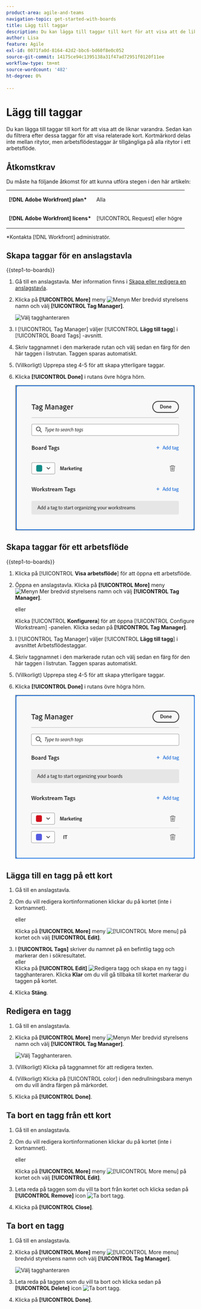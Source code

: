 ```yaml
---
product-area: agile-and-teams
navigation-topic: get-started-with-boards
title: Lägg till taggar
description: Du kan lägga till taggar till kort för att visa att de liknar varandra. Sedan kan du filtrera efter dessa taggar för att visa relaterade kort.
author: Lisa
feature: Agile
exl-id: 0071fa0d-8164-42d2-bbc6-bd60f8e0c052
source-git-commit: 14175ce94c1395138a31f47ad72951f0120f11ee
workflow-type: tm+mt
source-wordcount: '482'
ht-degree: 0%

---
```


# Lägg till taggar

Du kan lägga till taggar till kort för att visa att de liknar varandra. Sedan kan du filtrera efter dessa taggar för att visa relaterade kort. Kortmärkord delas inte mellan ritytor, men arbetsflödestaggar är tillgängliga på alla ritytor i ett arbetsflöde.

## Åtkomstkrav

Du måste ha följande åtkomst för att kunna utföra stegen i den här artikeln:

<table style="table-layout:auto"> 
 <col> 
 </col> 
 <col> 
 </col> 
 <tbody> 
  <tr> 
   <td role="rowheader"><strong>[!DNL Adobe Workfront] plan*</strong></td> 
   <td> <p>Alla</p> </td> 
  </tr> 
  <tr> 
   <td role="rowheader"><strong>[!DNL Adobe Workfront] licens*</strong></td> 
   <td> <p>[!UICONTROL Request] eller högre</p> </td> 
  </tr> 
 </tbody> 
</table>

&#42;Kontakta [!DNL Workfront] administratör.

## Skapa taggar för en anslagstavla

{{step1-to-boards}}

1. Gå till en anslagstavla. Mer information finns i [Skapa eller redigera en anslagstavla](../../agile/get-started-with-boards/create-edit-board.md).
1. Klicka på **[!UICONTROL More]** meny ![Menyn Mer](assets/more-icon-spectrum.png) bredvid styrelsens namn och välj **[!UICONTROL Tag Manager]**.

   ![Välj tagghanteraren](assets/boards-tagmanager-350x189.png)

1. I [!UICONTROL Tag Manager] väljer [!UICONTROL **Lägg till tagg**] i [!UICONTROL Board Tags] -avsnitt.
1. Skriv taggnamnet i den markerade rutan och välj sedan en färg för den här taggen i listrutan. Taggen sparas automatiskt.
1. (Villkorligt) Upprepa steg 4-5 för att skapa ytterligare taggar.
1. Klicka **[!UICONTROL Done]** i rutans övre högra hörn.

   ![Tagghanteraren](assets/tag-manager-2023.png)

## Skapa taggar för ett arbetsflöde

{{step1-to-boards}}

1. Klicka på [!UICONTROL **Visa arbetsflöde**] för att öppna ett arbetsflöde.
1. Öppna en anslagstavla. Klicka på **[!UICONTROL More]** meny ![Menyn Mer](assets/more-icon-spectrum.png) bredvid styrelsens namn och välj **[!UICONTROL Tag Manager]**.

   eller

   Klicka [!UICONTROL **Konfigurera**] för att öppna [!UICONTROL Configure Workstream] -panelen. Klicka sedan på **[!UICONTROL Tag Manager]**.

1. I [!UICONTROL Tag Manager] väljer [!UICONTROL **Lägg till tagg**] i avsnittet Arbetsflödestaggar.
1. Skriv taggnamnet i den markerade rutan och välj sedan en färg för den här taggen i listrutan. Taggen sparas automatiskt.
1. (Villkorligt) Upprepa steg 4-5 för att skapa ytterligare taggar.
1. Klicka **[!UICONTROL Done]** i rutans övre högra hörn.

   ![Tagghanteraren](assets/tag-manager-workstreams.png)

## Lägga till en tagg på ett kort

1. Gå till en anslagstavla.
1. Om du vill redigera kortinformationen klickar du på kortet (inte i kortnamnet).

   eller

   Klicka på **[!UICONTROL More]** meny ![[!UICONTROL More menu]](assets/more-icon-spectrum.png) på kortet och välj **[!UICONTROL Edit]**.

1. I **[!UICONTROL Tags]** skriver du namnet på en befintlig tagg och markerar den i sökresultatet.\
   eller\
   Klicka på **[!UICONTROL Edit]**&#x200B; ![Redigera tagg](assets/boards-edittag-30x29.png) och skapa en ny tagg i tagghanteraren. Klicka **Klar** om du vill gå tillbaka till kortet markerar du taggen på kortet.
1. Klicka **Stäng**.

## Redigera en tagg

1. Gå till en anslagstavla.
1. Klicka på **[!UICONTROL More]** meny ![Menyn Mer](assets/more-icon-spectrum.png) bredvid styrelsens namn och välj **[!UICONTROL Tag Manager]**.

   ![Välj Tagghanteraren.](assets/boards-tagmanager-350x189.png)

1. (Villkorligt) Klicka på taggnamnet för att redigera texten.
1. (Villkorligt) Klicka på [!UICONTROL color] i den nedrullningsbara menyn om du vill ändra färgen på märkordet.
1. Klicka på **[!UICONTROL Done]**.

## Ta bort en tagg från ett kort

1. Gå till en anslagstavla.
1. Om du vill redigera kortinformationen klickar du på kortet (inte i kortnamnet).

   eller

   Klicka på **[!UICONTROL More]** meny ![[!UICONTROL More menu]](assets/more-icon-spectrum.png) på kortet och välj **[!UICONTROL Edit]**.

1. Leta reda på taggen som du vill ta bort från kortet och klicka sedan på **[!UICONTROL Remove]** icon ![Ta bort tagg](assets/copy-of-boards-remove-30x23.png).
1. Klicka på **[!UICONTROL Close]**.

## Ta bort en tagg

1. Gå till en anslagstavla.
1. Klicka på **[!UICONTROL More]** meny ![[!UICONTROL More menu]](assets/more-icon-spectrum.png) bredvid styrelsens namn och välj **[!UICONTROL Tag Manager]**.

   ![Välj tagghanteraren](assets/boards-tagmanager-350x189.png)

1. Leta reda på taggen som du vill ta bort och klicka sedan på **[!UICONTROL Delete]** icon ![Ta bort tagg](assets/copy-of-boards-delete-30x27.png).
1. Klicka på **[!UICONTROL Done]**.
